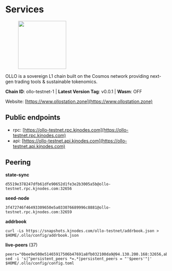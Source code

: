 # Services

<figure><img src="https://raw.githubusercontent.com/kj89/testnet_manuals/main/pingpub/logos/ollo.png" width="150" alt=""><figcaption></figcaption></figure>

OLLO is a sovereign L1 chain built on the Cosmos network providing  next-gen trading tools & sustainable tokenomics.

**Chain ID**: ollo-testnet-1 | **Latest Version Tag**: v0.0.1 | **Wasm**: OFF

Website: [https://www.ollostation.zone](https://www.ollostation.zone)


## Public endpoints

* rpc: [https://ollo-testnet.rpc.kjnodes.com](https://ollo-testnet.rpc.kjnodes.com)
* api: [https://ollo-testnet.api.kjnodes.com](https://ollo-testnet.api.kjnodes.com)

## Peering

**state-sync**

```
d5519e378247dfb61dfe90652d1fe3e2b3005a5b@ollo-testnet.rpc.kjnodes.com:32656
```

**seed-node**

```
3f472746f46493309650e5a033076689996c8881@ollo-testnet.rpc.kjnodes.com:32659
```

**addrbook**
```
curl -Ls https://snapshots.kjnodes.com/ollo-testnet/addrbook.json > $HOME/.ollo/config/addrbook.json
```

**live-peers** (37)
```
peers="0bee9e500e51465917506b47691a8fb032100da9@94.130.200.168:32656,ab89596768849d679ed11a9e1848224760a278cc@83.171.248.175:32656,0ce58fd448e62aa0c06c2603d8e047b9c7f9a3e5@38.242.158.251:26656,cadc2b601a188aedbe4156a6eb5a81e00770bcfc@65.108.219.110:26656,78d22e5ea3c135e0b9b8547c4b9da5333f124217@84.46.246.104:32656,1cb68888ccf57fc37edd40908b5e8ea810c3a64d@84.46.246.109:15656,2a8f0fada8b8b71b8154cf30ce44aebea1b5fe3d@146.59.116.136:26656,5f2e17783db19bcf868b03a1ee0a6e2cc47df6d3@185.16.39.3:26656,d5519e378247dfb61dfe90652d1fe3e2b3005a5b@65.109.68.190:32656,d4696aba0fbb58a31b2736819ddecf699d787edb@38.242.159.61:26656,da8d3ca8e1c147f0037b1c43ad3de7174f5ec1b7@209.145.59.224:26656,7db2f25b3bceeb32769d20316d5f1567f0a4bb54@167.86.99.7:16656,69d2c02f413bea1376f5398646f0c2ce0f82d62e@141.94.73.93:26656,74e60a35557efc793edb10667c3fff979ccbf49f@141.95.204.81:26656,3baa3ab28418101d74a75e859b7ac0777f671c1c@65.108.204.119:26116,a553ae4af55d127300dd707a46e715b47a82610a@65.21.131.215:26626,b731df187ce2b278b60bc3469e13c6bac278dcc9@167.235.139.212:26656,a9123ae1e1b7f8438e7262efd50031aab600df41@154.12.225.160:32656,958c8c3198edc57b70dd3206eb15d20e1da92bb8@185.197.195.242:36656,4a1dce5e59374f85d45fdb49478658b03e3d2ef3@65.21.134.202:26626,8c4a28db4a9f4a37725d504d6f87fb5e1aee0266@49.12.216.13:46656,4b73754c2c10d523ffd43ca95d9cb6e0ad8204a4@5.189.148.147:26656,d5b72f42a88b60846d8c1884652bd87a4ffa0017@65.109.27.156:34656,b1c40c092d4c889d14ac8db36621c114f811d797@65.109.92.241:22046,ad204b3422acb2e9a364941e540c99203ec22c5c@212.23.222.93:26656,46d6f338d845f2eabf046d8bbabdab70a7d94b18@89.179.33.100:26656,4da239f27366a2f0076163fc577afdc67d470a82@65.109.90.33:18156,ed38d885d068a963b0bc3986bb69680c34757a40@135.181.83.157:26656,43da48176665407ebbe40f809a0ec2c84ab0579e@65.109.24.121:26656,ad2b0a3dfdd52bb4de8624b6b378638815f8e64b@65.109.90.178:18156,bc72012e61966b0a6201c9b3434d6812084512ff@185.250.37.162:26656,8dbeb54155a14f4dc04be7c57e4f32fd7edb1e12@96.234.160.22:28656,42beefd08b5f8580177d1506220db3a548090262@65.108.195.29:26116,21799ae4e802dcee097292780dbbc2c71b716fa6@173.212.203.238:36656,c8b5ed9a36c1ef1efbaac81df5ea62117d3dfd22@125.163.110.172:15656,7dc63d58dccf6777206d5cdbc1ec1b9ba5221bd5@65.108.97.58:15656,fffb9164b9091d2055b5469a456ca91288517856@178.208.86.48:16656"
sed -i 's|^persistent_peers *=.*|persistent_peers = "'$peers'"|' $HOME/.ollo/config/config.toml
```
